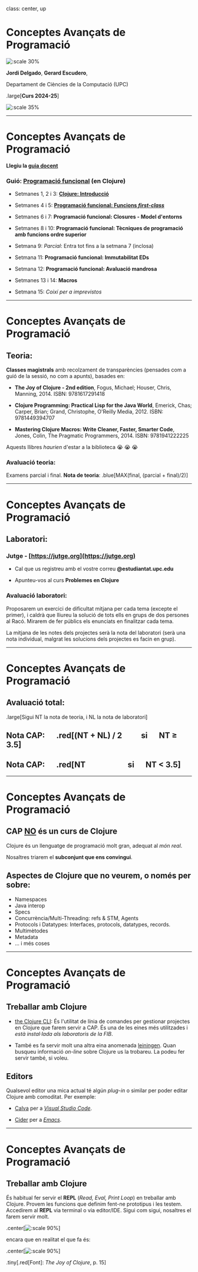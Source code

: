 class: center, up

# Conceptes Avançats de Programació

![:scale 30%](figures/lambda.png)

**Jordi Delgado**, **Gerard Escudero**,

Departament de Ciències de la Computació (UPC)

.large[**Curs 2024-25**]

![:scale 35%](figures/fib50anysUPC.png)

---

# Conceptes Avançats de Programació

**Llegiu la [guia docent](https://www.fib.upc.edu/ca/estudis/graus/grau-en-enginyeria-informatica/pla-destudis/assignatures/CAP)**

### Guió: <ins>Programació funcional</ins> (en Clojure)

* Setmanes 1, 2 i 3: [**Clojure: Introducció**](s01_02.html)

* Setmanes 4 i 5: [**Programació funcional: Funcions _first-class_**](s03_04.html)

* Setmanes 6 i 7: **Programació funcional: Closures - Model d'entorns**

* Setmanes 8 i 10: **Programació funcional: Tècniques de programació amb funcions ordre superior**

* Setmana 9: _Parcial_: Entra tot fins a la setmana 7 (inclosa)

* Setmana 11: **Programació funcional: Immutabilitat EDs**

* Setmana 12: **Programació funcional: Avaluació mandrosa**

* Setmanes 13 i 14: **Macros**

* Setmana 15: _Coixí per a imprevistos_

---

# Conceptes Avançats de Programació

## Teoria:

**Classes magistrals** amb recolzament de transparències (pensades com a guió de la sessió, no com a apunts), basades en:

* **The Joy of Clojure - 2nd edition**, Fogus, Michael; Houser, Chris, Manning, 2014. ISBN: 9781617291418

* **Clojure Programming: Practical Lisp for the Java World**, Emerick, Chas; Carper, Brian; Grand, Christophe, O'Reilly Media, 2012. ISBN: 9781449394707

* **Mastering Clojure Macros: Write Cleaner, Faster, Smarter Code**, Jones, Colin, The Pragmatic Programmers, 2014. ISBN: 9781941222225

Aquests llibres _haurien_ d'estar a la biblioteca 😭 😭 😭

### Avaluació teoria: 

Examens parcial i final. **Nota de teoria**: .blue[MAX(final, (parcial + final)/2)]

---

# Conceptes Avançats de Programació

## Laboratori:

### Jutge -  [https://jutge.org](https://jutge.org)

- Cal que us registreu amb el vostre correu **@estudiantat.upc.edu**

- Apunteu-vos al curs **Problemes en Clojure**

### Avaluació laboratori: 

Proposarem un exercici de dificultat mitjana per cada tema (excepte el primer), i caldrà que 
lliureu la solució de tots ells en grups de dos persones al Racó. 
Mirarem de fer públics els enunciats en finalitzar cada tema.

La mitjana de les notes dels projectes serà la nota del laboratori (serà una nota individual, malgrat les solucions dels projectes es facin en grup).

---

# Conceptes Avançats de Programació

## Avaluació total: 

.large[Sigui NT la nota de teoria, i NL la nota de laboratori]

## Nota CAP: &emsp; .red[(NT + NL) / 2 &emsp;&emsp; si &emsp; NT $\geq$ 3.5]
## Nota CAP: &emsp; .red[NT &emsp;&emsp;&emsp;&emsp;&emsp; si &emsp; NT $\lt$ 3.5]

---

# Conceptes Avançats de Programació

## CAP <ins>NO</ins> és un curs de Clojure

Clojure és un llenguatge de programació molt gran, adequat al _món
real_. 

Nosaltres triarem el **subconjunt que ens convingui**.

## Aspectes de Clojure que no veurem, o només per sobre:

* Namespaces
* Java interop
* Specs
* Concurrència/Multi-Threading: refs & STM, Agents
* Protocols i Datatypes: Interfaces, protocols, datatypes, records.
* Multimètodes
* Metadata
* ... i més coses

---

# Conceptes Avançats de Programació

## Treballar amb Clojure

* [the Clojure CLI](https://clojure.org/guides/install_clojure): És l'utilitat de línia de comandes per gestionar projectes en Clojure que farem servir a CAP.
  És una de les eines més utilitzades i _està instal·lada als laboratoris de la FIB_.

* També es fa servir molt una altra eina anomenada [leiningen](https://leiningen.org/). Quan busqueu informació
  _on-line_ sobre Clojure us la trobareu. La podeu fer servir també, si voleu.
  
## Editors

Qualsevol editor una mica actual té algún _plug-in_ o similar per poder editar Clojure amb comoditat. Per exemple:

* [Calva](https://calva.io/) per a [_Visual Studio Code_](https://vscodium.com/).

* [Cider](https://cider.mx/) per a [_Emacs_](https://www.gnu.org/software/emacs/).

---

# Conceptes Avançats de Programació

## Treballar amb Clojure

És habitual fer servir el **REPL** (_Read, Eval, Print Loop_) en treballar amb Clojure. Provem les
funcions que definim fent-ne prototipus i les testem. Accedirem al **REPL** via terminal o 
via editor/IDE. Sigui com sigui, nosaltres el farem servir molt.

.center[![:scale 90%](figures/Screenshot_2024-08-29_12-34-10.png)]

encara que en realitat el que fa és:

.center[![:scale 90%](figures/Screenshot_2024-08-29_12-34-42.png)]

.tiny[.red[Font]: _The Joy of Clojure_, p. 15]
